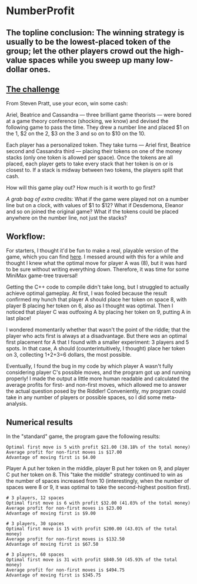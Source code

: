 # NumberProfit

## The topline conclusion: The winning strategy is usually to be the lowest-placed token of the group; let the other players crowd out the high-value spaces while you sweep up many low-dollar ones.

## [The challenge](https://fivethirtyeight.com/features/step-1-game-theory-step-2-step-3-profit/)
From Steven Pratt, use your econ, win some cash:

Ariel, Beatrice and Cassandra — three brilliant game theorists — were bored at a game theory conference (shocking, we know) and devised the following game to pass the time. They drew a number line and placed $1 on the 1, $2 on the 2, $3 on the 3 and so on to $10 on the 10.

Each player has a personalized token. They take turns — Ariel first, Beatrice second and Cassandra third — placing their tokens on one of the money stacks (only one token is allowed per space). Once the tokens are all placed, each player gets to take every stack that her token is on or is closest to. If a stack is midway between two tokens, the players split that cash.

How will this game play out? How much is it worth to go first?

*A grab bag of extra credits:* What if the game were played not on a number line but on a clock, with values of $1 to $12? What if Desdemona, Eleanor and so on joined the original game? What if the tokens could be placed anywhere on the number line, not just the stacks?

## Workflow:
For starters, I thought it'd be fun to make a real, playable version of the game, which you can find [here](https://johncmerfeld.github.io/numberProfit.html). I messed around with this for a while and thought I knew what the optimal move for player A was (8), but it was hard to be sure without writing everything down. Therefore, it was time for some MiniMax game-tree traversal!

Getting the C++ code to compile didn't take long, but I struggled to actually achieve optimal gameplay. At first, I was fooled because the result confirmed my hunch that player A should place her token on space 8, with player B placing her token on 6, also as I thought was optimal. Then I noticed that player C was outfoxing A by placing her token on 9, putting A in last place!

I wondered momentarily whether that wasn't the point of the riddle; that the player who acts first is always at a disadvantage. But there *was* an optimal first placement for A that I found with a smaller experiment: 3 players and 5 spots. In that case, A should (counterintuitively, I thought) place her token on 3, collecting 1+2+3=6 dollars, the most possible.

Eventually, I found the bug in my code by which player A wasn't fully considering player C's possible moves, and the program got up and running properly! I made the output a little more human readable and calculated the average profits for first- and non-first moves, which allowed me to answer the actual question posed by the Riddler! Conveniently, my program could take in any number of players or possible spaces, so I did some meta-analysis.

## Numerical results

In the "standard" game, the program gave the following results:
```
Optimal first move is 5 with profit $21.00 (38.18% of the total money)
Average profit for non-first moves is $17.00
Advantage of moving first is $4.00
```
Player A put her token in the middle, player B put her token on 9, and player C put her token on 8. This "take the middle" strategy continued to win as the number of spaces increased from 10 (interestingly, when the number of spaces were 8 or 9, it was optimal to take the second-highest position first).
```
# 3 players, 12 spaces
Optimal first move is 6 with profit $32.00 (41.03% of the total money)
Average profit for non-first moves is $23.00
Advantage of moving first is $9.00

# 3 players, 30 spaces
Optimal first move is 15 with profit $200.00 (43.01% of the total money)
Average profit for non-first moves is $132.50
Advantage of moving first is $67.50

# 3 players, 60 spaces
Optimal first move is 31 with profit $840.50 (45.93% of the total money)
Average profit for non-first moves is $494.75
Advantage of moving first is $345.75
```

